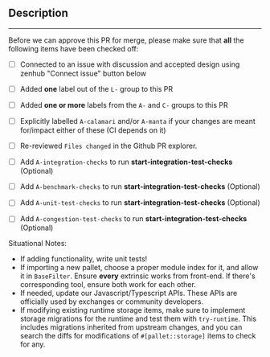 ## Description

---

Before we can approve this PR for merge, please make sure that **all** the following items have been checked off:
- [ ] Connected to an issue with discussion and accepted design using zenhub "Connect issue" button below
- [ ] Added **one** label out of the `L-` group to this PR
- [ ] Added **one or more** labels from the `A-` and `C-` groups to this PR
- [ ] Explicitly labelled `A-calamari` and/or `A-manta` if your changes are meant for/impact either of these (CI depends on it)
- [ ] Re-reviewed `Files changed` in the Github PR explorer.
- [ ] Add `A-integration-checks` to run **start-integration-test-checks** (Optional)
- [ ] Add `A-benchmark-checks` to run **start-integration-test-checks** (Optional)
- [ ] Add `A-unit-test-checks` to run **start-integration-test-checks** (Optional)
- [ ] Add `A-congestion-test-checks` to run **start-integration-test-checks** (Optional)


Situational Notes:
- If adding functionality, write unit tests!
- If importing a new pallet, choose a proper module index for it, and allow it in `BaseFilter`. Ensure **every** extrinsic works from front-end. If there's corresponding tool, ensure both work for each other.
- If needed, update our Javascript/Typescript APIs. These APIs are officially used by exchanges or community developers.
- If modifying existing runtime storage items, make sure to implement storage migrations for the runtime and test them with `try-runtime`. This includes migrations inherited from upstream changes, and you can search the diffs for modifications of `#[pallet::storage]` items to check for any.
